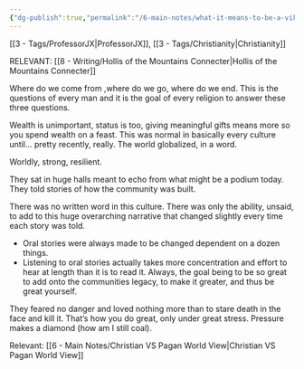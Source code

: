 ```yaml
---
{"dg-publish":true,"permalink":"/6-main-notes/what-it-means-to-be-a-viking/"}
---
```


[[3 - Tags/ProfessorJX\|ProfessorJX]], [[3 - Tags/Christianity\|Christianity]]


RELEVANT: 
[[8 - Writing/Hollis of the Mountains Connecter\|Hollis of the Mountains Connecter]]


Where do we come from ,where do we go, where do we end. This is the questions of every man and it is the goal of every religion to answer these three questions.

Wealth is unimportant, status is too, giving meaningful gifts means more so you spend wealth on a feast. This was normal in basically every culture until… pretty recently, really. The world globalized, in a word.

Worldly, strong, resilient.



They sat in huge halls meant to echo from what might be a podium today. They told stories of how the community was built. 

There was no written word in this culture. There was only the ability, unsaid, to add to this huge overarching narrative that changed slightly every time each story was told. 
- Oral stories were always made to be changed dependent on a dozen things. 
- Listening to oral stories actually takes more concentration and effort to hear at length than it is to read it.
Always, the goal being to be so great to add onto the communities legacy, to make it greater, and thus be great yourself. 

They feared no danger and loved nothing more than to stare death in the face and kill it. That’s how you do great, only under great stress. Pressure makes a diamond (how am I still coal).



Relevant:
[[6 - Main Notes/Christian VS Pagan World View\|Christian VS Pagan World View]]




















